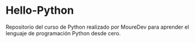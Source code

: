 # Hello-Python
Repositorio del curso de Python realizado por MoureDev para aprender el lenguaje de programación Python desde cero.
